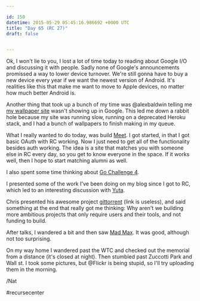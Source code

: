 ```yaml
---

id: 150
datetime: 2015-05-29 05:45:16.986692 +0000 UTC
title: "Day 65 (RC 27)"
draft: false


---
```


Ok, I won't lie to you, I lost a lot of time today to reading about Google I/O and discussing it with people. Sadly none of Google's announcements promissed a way to lower device turnover. We're still gonna have to buy a new device every year if we want the newest version of Android. It's realities like this that make me want to move to Apple devices, no matter how much better Android is.

Another thing that took up a bunch of my time was @alexbaldwin telling me [my wallpaper site](http://walls.natwelch.com) wasn't showing up in Google. This led me down a rabbit hole because my site was running slow, running on a deprecated Heroku stack, and I had a bunch of wallpapers to finish making in my queue.

What I really wanted to do today, was build [Meet](http://github.com/icco/meet). I got started, in that I got basic OAuth with RC working. Now I just need to get all of the functionality besides auth working. The idea is a site that matches you with someone else in RC every day, so you get to know everyone in the space. If it works well, then I hope to start matching alumni as well.

I also spent some time thinking about [Go Challenge 4](http://golang-challenge.com/go-challenge4/).

I presented some of the work I've been doing on my blog since I got to RC, which led to an interesting discussion with [Yuta](https://twitter.com/kenzan100).

Chris presented his awesome project [gittorrent](https://github.com/cjb/GitTorrent) (link is useless), and said something at the end that really got me thinking: Why aren't we building more ambitious projects that only require users and their tools, and not funding to build.

After talks, I wandered a bit and then saw [Mad Max](https://en.wikipedia.org/wiki/Mad_Max:_Fury_Road). It was good, although not too surprising. 

On my way home I wandered past the WTC and checked out the memorial from a distance (it's closed at night). Then stumbled past Zuccotti Park and Wall st. I took some pictures, but @Flickr is being stupid, so I'll try uploading them in the morning.

/Nat

#recursecenter
